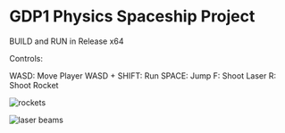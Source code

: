 # GDP1 Physics Spaceship Project

BUILD and RUN in Release x64

Controls:

WASD: Move Player
WASD + SHIFT: Run
SPACE: Jump
F: Shoot Laser
R: Shoot Rocket

![rockets](https://github.com/user-attachments/assets/36a1ae46-b5ac-47bd-85f0-b626ff8f220b)

![laser beams](https://github.com/user-attachments/assets/fc4ea2d3-0e19-4ddd-9d56-6a122cf1e2c9)
